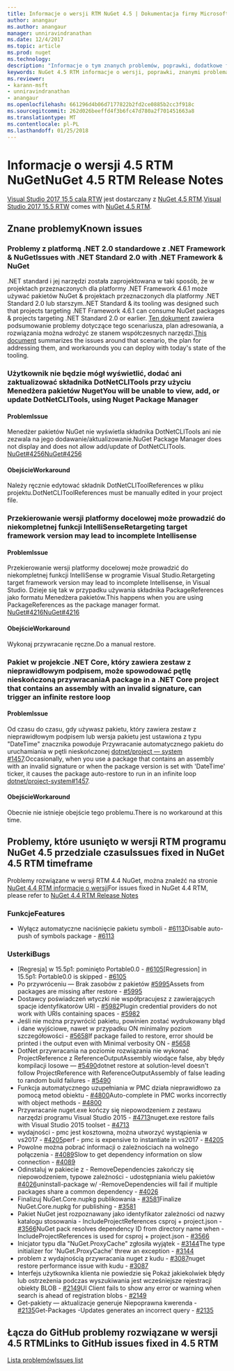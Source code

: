 ```yaml
---
title: Informacje o wersji RTM NuGet 4.5 | Dokumentacja firmy Microsoft
author: anangaur
ms.author: anangaur
manager: unniravindranathan
ms.date: 12/4/2017
ms.topic: article
ms.prod: nuget
ms.technology: 
description: "Informacje o tym znanych problemów, poprawki, dodatkowe funkcje i dcr RTM 4.5 NuGet."
keywords: NuGet 4.5 RTM informacje o wersji, poprawki, znanymi problemami, nowe funkcje, dcr
ms.reviewer:
- karann-msft
- unniravindranathan
- anangaur
ms.openlocfilehash: 661296d4b06d7177822b2fd2ce0885b2cc3f918c
ms.sourcegitcommit: 262d026beeffd4f3b6fc47d780a2f701451663a8
ms.translationtype: MT
ms.contentlocale: pl-PL
ms.lasthandoff: 01/25/2018
---
```

# <a name="nuget-45-rtm-release-notes"></a><span data-ttu-id="401b0-104">Informacje o wersji 4.5 RTM NuGet</span><span class="sxs-lookup"><span data-stu-id="401b0-104">NuGet 4.5 RTM Release Notes</span></span>

<span data-ttu-id="401b0-105">[Visual Studio 2017 15,5 cala RTW](https://www.visualstudio.com/news/releasenotes/vs2017-relnotes) jest dostarczany z [NuGet 4.5 RTM](https://dist.nuget.org/win-x86-commandline/v4.5.0/nuget.exe).</span><span class="sxs-lookup"><span data-stu-id="401b0-105">[Visual Studio 2017 15.5 RTW](https://www.visualstudio.com/news/releasenotes/vs2017-relnotes) comes with [NuGet 4.5 RTM](https://dist.nuget.org/win-x86-commandline/v4.5.0/nuget.exe).</span></span>

## <a name="known-issues"></a><span data-ttu-id="401b0-106">Znane problemy</span><span class="sxs-lookup"><span data-stu-id="401b0-106">Known issues</span></span>

### <a name="issues-with-net-standard-20-with-net-framework--nuget"></a><span data-ttu-id="401b0-107">Problemy z platformą .NET 2.0 standardowe z .NET Framework & NuGet</span><span class="sxs-lookup"><span data-stu-id="401b0-107">Issues with .NET Standard 2.0 with .NET Framework & NuGet</span></span> 

<span data-ttu-id="401b0-108">.NET standard i jej narzędzi została zaprojektowana w taki sposób, że w projektach przeznaczonych dla platformy .NET Framework 4.6.1 może używać pakietów NuGet & projektach przeznaczonych dla platformy .NET Standard 2.0 lub starszym.</span><span class="sxs-lookup"><span data-stu-id="401b0-108">.NET Standard & its tooling was designed such that projects targeting .NET Framework 4.6.1 can consume NuGet packages & projects targeting .NET Standard 2.0 or earlier.</span></span> <span data-ttu-id="401b0-109">[Ten dokument](https://github.com/dotnet/standard/issues/481) zawiera podsumowanie problemy dotyczące tego scenariusza, plan adresowania, a rozwiązania można wdrożyć ze stanem współczesnych narzędzi.</span><span class="sxs-lookup"><span data-stu-id="401b0-109">[This document](https://github.com/dotnet/standard/issues/481) summarizes the issues around that scenario, the plan for addressing them, and workarounds you can deploy with today's state of the tooling.</span></span>

### <a name="you-will-be-unable-to-view-add-or-update-dotnetclitools-using-nuget-package-manager"></a><span data-ttu-id="401b0-110">Użytkownik nie będzie mógł wyświetlić, dodać ani zaktualizować składnika DotNetCLITools przy użyciu Menedżera pakietów Nuget</span><span class="sxs-lookup"><span data-stu-id="401b0-110">You will be unable to view, add, or update DotNetCLITools, using Nuget Package Manager</span></span>

#### <a name="issue"></a><span data-ttu-id="401b0-111">Problem</span><span class="sxs-lookup"><span data-stu-id="401b0-111">Issue</span></span>

<span data-ttu-id="401b0-112">Menedżer pakietów NuGet nie wyświetla składnika DotNetCLITools ani nie zezwala na jego dodawanie/aktualizowanie.</span><span class="sxs-lookup"><span data-stu-id="401b0-112">NuGet Package Manager does not display and does not allow add/update of DotNetCLITools.</span></span> [<span data-ttu-id="401b0-113">NuGet#4256</span><span class="sxs-lookup"><span data-stu-id="401b0-113">NuGet#4256</span></span>](https://github.com/NuGet/Home/issues/4256)

#### <a name="workaround"></a><span data-ttu-id="401b0-114">Obejście</span><span class="sxs-lookup"><span data-stu-id="401b0-114">Workaround</span></span>

<span data-ttu-id="401b0-115">Należy ręcznie edytować składnik DotNetCLIToolReferences w pliku projektu.</span><span class="sxs-lookup"><span data-stu-id="401b0-115">DotNetCLIToolReferences must be manually edited in your project file.</span></span>

### <a name="retargeting-target-framework-version-may-lead-to-incomplete-intellisense"></a><span data-ttu-id="401b0-116">Przekierowanie wersji platformy docelowej może prowadzić do niekompletnej funkcji IntelliSense</span><span class="sxs-lookup"><span data-stu-id="401b0-116">Retargeting target framework version may lead to incomplete Intellisense</span></span>

#### <a name="issue"></a><span data-ttu-id="401b0-117">Problem</span><span class="sxs-lookup"><span data-stu-id="401b0-117">Issue</span></span>

<span data-ttu-id="401b0-118">Przekierowanie wersji platformy docelowej może prowadzić do niekompletnej funkcji IntelliSense w programie Visual Studio.</span><span class="sxs-lookup"><span data-stu-id="401b0-118">Retargeting target framework version may lead to incomplete Intellisense, in Visual Studio.</span></span> <span data-ttu-id="401b0-119">Dzieje się tak w przypadku używania składnika PackageReferences jako formatu Menedżera pakietów.</span><span class="sxs-lookup"><span data-stu-id="401b0-119">This happens when you are using PackageReferences as the package manager format.</span></span> [<span data-ttu-id="401b0-120">NuGet#4216</span><span class="sxs-lookup"><span data-stu-id="401b0-120">NuGet#4216</span></span>](https://github.com/NuGet/Home/issues/4216)

#### <a name="workaround"></a><span data-ttu-id="401b0-121">Obejście</span><span class="sxs-lookup"><span data-stu-id="401b0-121">Workaround</span></span>

<span data-ttu-id="401b0-122">Wykonaj przywracanie ręczne.</span><span class="sxs-lookup"><span data-stu-id="401b0-122">Do a manual restore.</span></span>

### <a name="a-package-in-a-net-core-project-that-contains-an-assembly-with-an-invalid-signature-can-trigger-an-infinite-restore-loop"></a><span data-ttu-id="401b0-123">Pakiet w projekcie .NET Core, który zawiera zestaw z nieprawidłowym podpisem, może spowodować pętlę nieskończoną przywracania</span><span class="sxs-lookup"><span data-stu-id="401b0-123">A package in a .NET Core project that contains an assembly with an invalid signature, can trigger an infinite restore loop</span></span>

#### <a name="issue"></a><span data-ttu-id="401b0-124">Problem</span><span class="sxs-lookup"><span data-stu-id="401b0-124">Issue</span></span>

<span data-ttu-id="401b0-125">Od czasu do czasu, gdy używasz pakietu, który zawiera zestaw z nieprawidłowym podpisem lub wersja pakietu jest ustawiona z typu "DateTime" znacznika powoduje Przywracanie automatycznego pakietu do uruchamiania w pętli nieskończonej [dotnet/project — system #1457](https://github.com/dotnet/project-system/issues/1457).</span><span class="sxs-lookup"><span data-stu-id="401b0-125">Occasionally, when you use a package that contains an assembly with an invalid signature or when the package version is set with 'DateTime' ticker, it causes the package auto-restore to run in an infinite loop [dotnet/project-system#1457](https://github.com/dotnet/project-system/issues/1457).</span></span>

#### <a name="workaround"></a><span data-ttu-id="401b0-126">Obejście</span><span class="sxs-lookup"><span data-stu-id="401b0-126">Workaround</span></span>

<span data-ttu-id="401b0-127">Obecnie nie istnieje obejście tego problemu.</span><span class="sxs-lookup"><span data-stu-id="401b0-127">There is no workaround at this time.</span></span>

## <a name="issues-fixed-in-nuget-45-rtm-timeframe"></a><span data-ttu-id="401b0-128">Problemy, które usunięto w wersji RTM programu NuGet 4.5 przedziale czasu</span><span class="sxs-lookup"><span data-stu-id="401b0-128">Issues fixed in NuGet 4.5 RTM timeframe</span></span>

<span data-ttu-id="401b0-129">Problemy rozwiązane w wersji RTM 4.4 NuGet, można znaleźć na stronie [NuGet 4.4 RTM informacje o wersji](../release-notes/nuget-4.4-RTM.md)</span><span class="sxs-lookup"><span data-stu-id="401b0-129">For issues fixed in NuGet 4.4 RTM, please refer to [NuGet 4.4 RTM Release Notes](../release-notes/nuget-4.4-RTM.md)</span></span> 

### <a name="features"></a><span data-ttu-id="401b0-130">Funkcje</span><span class="sxs-lookup"><span data-stu-id="401b0-130">Features</span></span>

- <span data-ttu-id="401b0-131">Wyłącz automatyczne naciśnięcie pakietu symboli - [#6113](https://github.com/NuGet/Home/issues/6113)</span><span class="sxs-lookup"><span data-stu-id="401b0-131">Disable auto-push of symbols package - [#6113](https://github.com/NuGet/Home/issues/6113)</span></span>

### <a name="bugs"></a><span data-ttu-id="401b0-132">Usterki</span><span class="sxs-lookup"><span data-stu-id="401b0-132">Bugs</span></span>

- <span data-ttu-id="401b0-133">[Regresja] w 15.5p1: pominięto Portable0.0 - [#6105](https://github.com/NuGet/Home/issues/6105)</span><span class="sxs-lookup"><span data-stu-id="401b0-133">[Regression] in 15.5p1: Portable0.0 is skipped - [#6105](https://github.com/NuGet/Home/issues/6105)</span></span>
- <span data-ttu-id="401b0-134">Po przywróceniu — Brak zasobów z pakietów [#5995](https://github.com/NuGet/Home/issues/5995)</span><span class="sxs-lookup"><span data-stu-id="401b0-134">Assets from packages are missing after restore - [#5995](https://github.com/NuGet/Home/issues/5995)</span></span>
- <span data-ttu-id="401b0-135">Dostawcy poświadczeń wtyczki nie współpracujesz z zawierających spacje identyfikatorów URI - [#5982](https://github.com/NuGet/Home/issues/5982)</span><span class="sxs-lookup"><span data-stu-id="401b0-135">Plugin credential providers do not work with URIs containing spaces - [#5982](https://github.com/NuGet/Home/issues/5982)</span></span>
- <span data-ttu-id="401b0-136">Jeśli nie można przywrócić pakietu, powinien zostać wydrukowany błąd i dane wyjściowe, nawet w przypadku ON minimalny poziom szczegółowości - [#5658](https://github.com/NuGet/Home/issues/5658)</span><span class="sxs-lookup"><span data-stu-id="401b0-136">If package failed to restore, error should be printed i the output even with Minimal verbosity ON - [#5658](https://github.com/NuGet/Home/issues/5658)</span></span>
- <span data-ttu-id="401b0-137">DotNet przywracania na poziomie rozwiązania nie wykonać ProjectReference z ReferenceOutputAssembly wiodące false, aby błędy kompilacji losowe — [#5490](https://github.com/NuGet/Home/issues/5490)</span><span class="sxs-lookup"><span data-stu-id="401b0-137">dotnet restore at solution-level doesn't follow ProjectReference with ReferenceOutputAssembly of false leading to random build failures - [#5490](https://github.com/NuGet/Home/issues/5490)</span></span>
- <span data-ttu-id="401b0-138">Funkcja automatycznego uzupełniania w PMC działa nieprawidłowo za pomocą metod obiektu - [#4800](https://github.com/NuGet/Home/issues/4800)</span><span class="sxs-lookup"><span data-stu-id="401b0-138">Auto-complete in PMC works incorrectly with object methods - [#4800](https://github.com/NuGet/Home/issues/4800)</span></span>
- <span data-ttu-id="401b0-139">Przywracanie nuget.exe kończy się niepowodzeniem z zestawu narzędzi programu Visual Studio 2015 - [#4713](https://github.com/NuGet/Home/issues/4713)</span><span class="sxs-lookup"><span data-stu-id="401b0-139">nuget.exe restore fails with Visual Studio 2015 toolset - [#4713](https://github.com/NuGet/Home/issues/4713)</span></span>
- <span data-ttu-id="401b0-140">wydajności - pmc jest kosztowna, można utworzyć wystąpienia w vs2017 - [#4205](https://github.com/NuGet/Home/issues/4205)</span><span class="sxs-lookup"><span data-stu-id="401b0-140">perf - pmc is expensive to instantiate in vs2017 - [#4205](https://github.com/NuGet/Home/issues/4205)</span></span>
- <span data-ttu-id="401b0-141">Powolne można pobrać informacji o zależnościach na wolnego połączenia - [#4089](https://github.com/NuGet/Home/issues/4089)</span><span class="sxs-lookup"><span data-stu-id="401b0-141">Slow to get dependency information on slow connection - [#4089](https://github.com/NuGet/Home/issues/4089)</span></span>
- <span data-ttu-id="401b0-142">Odinstaluj w pakiecie z - RemoveDependencies zakończy się niepowodzeniem, typowe zależności - udostępniania wielu pakietów [#4026](https://github.com/NuGet/Home/issues/4026)</span><span class="sxs-lookup"><span data-stu-id="401b0-142">uninstall-package w/ -RemoveDependencies will fail if multiple packages share a common dependency - [#4026](https://github.com/NuGet/Home/issues/4026)</span></span>
- <span data-ttu-id="401b0-143">Finalizuj NuGet.Core.nupkg publikowania - [#3581](https://github.com/NuGet/Home/issues/3581)</span><span class="sxs-lookup"><span data-stu-id="401b0-143">Finalize NuGet.Core.nupkg for publishing - [#3581](https://github.com/NuGet/Home/issues/3581)</span></span>
- <span data-ttu-id="401b0-144">Pakiet NuGet jest rozpoznawany jako identyfikator zależności od nazwy katalogu stosowania - IncludeProjectReferences csproj + project.json - [#3566](https://github.com/NuGet/Home/issues/3566)</span><span class="sxs-lookup"><span data-stu-id="401b0-144">NuGet pack resolves dependency ID from directory name when -IncludeProjectReferences is used for csproj + project.json - [#3566](https://github.com/NuGet/Home/issues/3566)</span></span>
- <span data-ttu-id="401b0-145">Inicjator typu dla "NuGet.ProxyCache" zgłosiła wyjątek - [#3144](https://github.com/NuGet/Home/issues/3144)</span><span class="sxs-lookup"><span data-stu-id="401b0-145">The type initializer for 'NuGet.ProxyCache' threw an exception - [#3144](https://github.com/NuGet/Home/issues/3144)</span></span>
- <span data-ttu-id="401b0-146">problem z wydajnością przywracania nuget z kudu - [#3087](https://github.com/NuGet/Home/issues/3087)</span><span class="sxs-lookup"><span data-stu-id="401b0-146">nuget restore performance issue with kudu - [#3087](https://github.com/NuGet/Home/issues/3087)</span></span>
- <span data-ttu-id="401b0-147">Interfejs użytkownika klienta nie powiedzie się Pokaż jakiekolwiek błędy lub ostrzeżenia podczas wyszukiwania jest wcześniejsze rejestracji obiekty BLOB - [#2149](https://github.com/NuGet/Home/issues/2149)</span><span class="sxs-lookup"><span data-stu-id="401b0-147">UI Client fails to show any error or warning when search is ahead of registration blobs - [#2149](https://github.com/NuGet/Home/issues/2149)</span></span>
- <span data-ttu-id="401b0-148">Get-pakiety — aktualizacje generuje Niepoprawna kwerenda - [#2135](https://github.com/NuGet/Home/issues/2135)</span><span class="sxs-lookup"><span data-stu-id="401b0-148">Get-Packages -Updates generates an incorrect query - [#2135](https://github.com/NuGet/Home/issues/2135)</span></span>

## <a name="links-to-github-issues-fixed-in-45-rtm"></a><span data-ttu-id="401b0-149">Łącza do GitHub problemy rozwiązane w wersji 4.5 RTM</span><span class="sxs-lookup"><span data-stu-id="401b0-149">Links to GitHub issues fixed in 4.5 RTM</span></span>

[<span data-ttu-id="401b0-150">Lista problemów</span><span class="sxs-lookup"><span data-stu-id="401b0-150">Issues list</span></span>](https://github.com/NuGet/Home/issues?q=is%3Aissue+milestone%3A4.5+is%3Aclosed)
